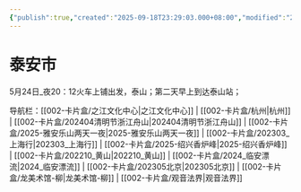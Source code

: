 ```yaml
---
{"publish":true,"created":"2025-09-18T23:29:03.000+08:00","modified":"2025-09-19T08:07:27.423+08:00","cssclasses":""}
---
```



# 泰安市

5月24日_夜20：12火车上铺出发，泰山；第二天早上到达泰山站；


导航栏：[[002-卡片盒/之江文化中心\|之江文化中心]] | [[002-卡片盒/杭州\|杭州]] | [[002-卡片盒/202404清明节浙江舟山\|202404清明节浙江舟山]] | [[002-卡片盒/2025-雅安乐山两天一夜\|2025-雅安乐山两天一夜]] | [[002-卡片盒/202303_上海行\|202303_上海行]] | [[002-卡片盒/2025-绍兴香炉峰\|2025-绍兴香炉峰]] | [[002-卡片盒/202210_黄山\|202210_黄山]] | [[002-卡片盒/2024_临安漂流\|2024_临安漂流]] | [[002-卡片盒/202305北京\|202305北京]] | [[002-卡片盒/龙美术馆-柳\|龙美术馆-柳]] | [[002-卡片盒/观音法界\|观音法界]]